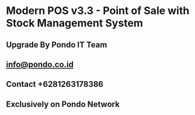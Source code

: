 # Modern POS v3.3 - Point of Sale with Stock Management System

## Upgrade By Pondo IT Team

## info@pondo.co.id
## Contact +6281263178386


## Exclusively on Pondo Network
